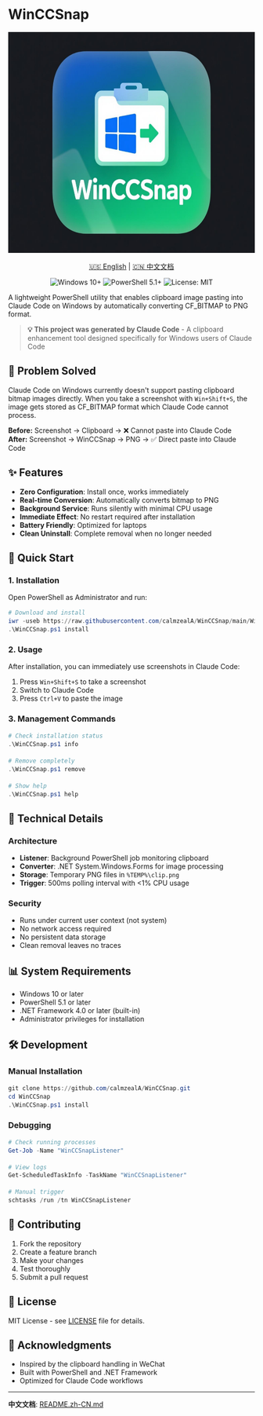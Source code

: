 # WinCCSnap

<p align="center">
  <img src="logo.jpeg" alt="WinCCSnap Logo" width="600" height="450">
</p>

<p align="center">
  <a href="README.md">🇺🇸 English</a> | <a href="README.zh-CN.md">🇨🇳 中文文档</a>
</p>

<p align="center">
  <img src="https://img.shields.io/badge/Windows-10+-0078D4.svg" alt="Windows 10+">
  <img src="https://img.shields.io/badge/PowerShell-5.1+-5391FE.svg" alt="PowerShell 5.1+">
  <img src="https://img.shields.io/badge/License-MIT-107C10.svg" alt="License: MIT">
</p>

A lightweight PowerShell utility that enables clipboard image pasting into Claude Code on Windows by automatically converting CF_BITMAP to PNG format.

> **💡 This project was generated by Claude Code** - A clipboard enhancement tool designed specifically for Windows users of Claude Code

## 🎯 Problem Solved

Claude Code on Windows currently doesn't support pasting clipboard bitmap images directly. When you take a screenshot with `Win+Shift+S`, the image gets stored as CF_BITMAP format which Claude Code cannot process.

**Before:** Screenshot → Clipboard → ❌ Cannot paste into Claude Code  
**After:** Screenshot → WinCCSnap → PNG → ✅ Direct paste into Claude Code

## ✨ Features

- **Zero Configuration**: Install once, works immediately
- **Real-time Conversion**: Automatically converts bitmap to PNG
- **Background Service**: Runs silently with minimal CPU usage
- **Immediate Effect**: No restart required after installation
- **Battery Friendly**: Optimized for laptops
- **Clean Uninstall**: Complete removal when no longer needed

## 🚀 Quick Start

### 1. Installation

Open PowerShell as Administrator and run:

```powershell
# Download and install
iwr -useb https://raw.githubusercontent.com/calmzealA/WinCCSnap/main/WinCCSnap.ps1 | iex
.\WinCCSnap.ps1 install
```

### 2. Usage

After installation, you can immediately use screenshots in Claude Code:

1. Press `Win+Shift+S` to take a screenshot
2. Switch to Claude Code
3. Press `Ctrl+V` to paste the image

### 3. Management Commands

```powershell
# Check installation status
.\WinCCSnap.ps1 info

# Remove completely
.\WinCCSnap.ps1 remove

# Show help
.\WinCCSnap.ps1 help
```

## 🔧 Technical Details

### Architecture
- **Listener**: Background PowerShell job monitoring clipboard
- **Converter**: .NET System.Windows.Forms for image processing
- **Storage**: Temporary PNG files in `%TEMP%\clip.png`
- **Trigger**: 500ms polling interval with <1% CPU usage

### Security
- Runs under current user context (not system)
- No network access required
- No persistent data storage
- Clean removal leaves no traces

## 📊 System Requirements

- Windows 10 or later
- PowerShell 5.1 or later
- .NET Framework 4.0 or later (built-in)
- Administrator privileges for installation

## 🛠️ Development

### Manual Installation
```powershell
git clone https://github.com/calmzealA/WinCCSnap.git
cd WinCCSnap
.\WinCCSnap.ps1 install
```

### Debugging
```powershell
# Check running processes
Get-Job -Name "WinCCSnapListener"

# View logs
Get-ScheduledTaskInfo -TaskName "WinCCSnapListener"

# Manual trigger
schtasks /run /tn WinCCSnapListener
```

## 🤝 Contributing

1. Fork the repository
2. Create a feature branch
3. Make your changes
4. Test thoroughly
5. Submit a pull request

## 📄 License

MIT License - see [LICENSE](LICENSE) file for details.

## 🙏 Acknowledgments

- Inspired by the clipboard handling in WeChat
- Built with PowerShell and .NET Framework
- Optimized for Claude Code workflows

---

**中文文档**: [README.zh-CN.md](README.zh-CN.md)